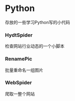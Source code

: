 # Python
存放的一些学习Python写的小代码

### HydtSpider
检查网站行业动态的一个小脚本

### RenamePic
批量重命名一组图片

### WebSpider
爬取一整个网站
